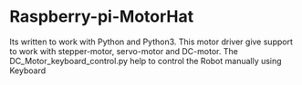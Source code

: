# Raspberry-pi-MotorHat
Its written to work with Python and Python3. 
This motor driver give support to work with stepper-motor, servo-motor and DC-motor.
The DC_Motor_keyboard_control.py help to control the Robot manually using Keyboard

